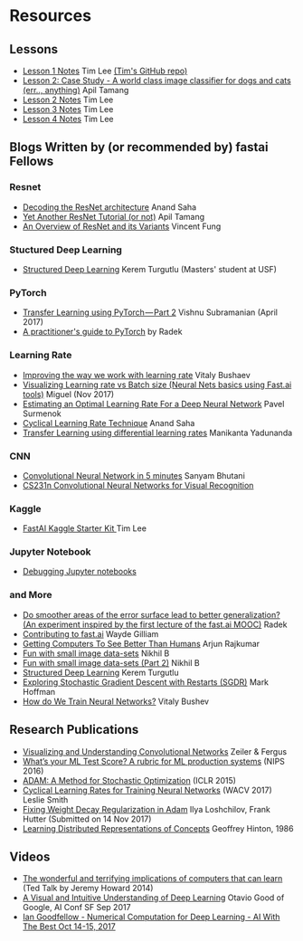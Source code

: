 # Resources

## Lessons
* [Lesson 1 Notes](http://forums.fast.ai/t/deeplearning-lec1notes/7089) Tim Lee [(Tim's GitHub repo)](https://github.com/timdavidlee/learning-deep/tree/master/deeplearning1)
* [Lesson 2: Case Study - A world class image classifier for dogs and cats (err.., anything)](https://medium.com/@apiltamang/case-study-a-world-class-image-classifier-for-dogs-and-cats-err-anything-9cf39ee4690e) Apil Tamang
* [Lesson 2 Notes](http://forums.fast.ai/t/deeplearning-lecnotes2/7515/2) Tim Lee
* [Lesson 3 Notes](http://forums.fast.ai/t/deeplearning-lecnotes3/7866) Tim Lee
* [Lesson 4 Notes](http://forums.fast.ai/t/deeplearning-lec4notes/8146) Tim Lee


## Blogs Written by (or recommended by) fastai Fellows 

### Resnet
* [Decoding the ResNet architecture](http://teleported.in/posts/decoding-resnet-architecture/) Anand Saha   
* [Yet Another ResNet Tutorial (or not)](https://medium.com/@apiltamang/yet-another-resnet-tutorial-or-not-f6dd9515fcd7) Apil Tamang
* [An Overview of ResNet and its Variants](https://towardsdatascience.com/an-overview-of-resnet-and-its-variants-5281e2f56035) Vincent Fung

### Stuctured Deep Learning
* [Structured Deep Learning](https://towardsdatascience.com/structured-deep-learning-b8ca4138b848) Kerem Turgutlu (Masters' student at USF)

### PyTorch
* [Transfer Learning using PyTorch — Part 2](https://towardsdatascience.com/transfer-learning-using-pytorch-part-2-9c5b18e15551) Vishnu Subramanian (April 2017)
* [A practitioner's guide to PyTorch](https://medium.com/@radekosmulski/a-practitioners-guide-to-pytorch-1d0f6a238040) by Radek 

### Learning Rate
* [Improving the way we work with learning rate](https://techburst.io/improving-the-way-we-work-with-learning-rate-5e99554f163b) Vitaly Bushaev
* [Visualizing Learning rate vs Batch size (Neural Nets basics using Fast.ai tools)](https://miguel-data-sc.github.io/2017-11-05-first/) Miguel (Nov 2017)
* [Estimating an Optimal Learning Rate For a Deep Neural Network](https://medium.com/@surmenok/estimating-optimal-learning-rate-for-a-deep-neural-network-ce32f2556ce0) Pavel Surmenok
* [Cyclical Learning Rate Technique](http://teleported.in/posts/cyclic-learning-rate/) Anand Saha
* [Transfer Learning using differential learning rates](https://towardsdatascience.com/transfer-learning-using-differential-learning-rates-638455797f00) Manikanta Yadunanda


### CNN
* [Convolutional Neural Network in 5 minutes](https://medium.com/@init_27/convolutional-neural-network-in-5-minutes-8f867eb9ca39) Sanyam Bhutani
* [CS231n Convolutional Neural Networks for Visual Recognition](http://cs231n.github.io/convolutional-networks/)

### Kaggle
* [FastAI Kaggle Starter Kit ](https://www.kaggle.com/timolee/fastai-kaggle-starter-kit-lb-0-33) Tim Lee

### Jupyter Notebook 
* [Debugging Jupyter notebooks](https://davidhamann.de/2017/04/22/debugging-jupyter-notebooks/)

### and More
* [Do smoother areas of the error surface lead to better generalization? (An experiment inspired by the first lecture of the fast.ai MOOC)](https://medium.com/@radekosmulski/do-smoother-areas-of-the-error-surface-lead-to-better-generalization-b5f93b9edf5b) Radek
* [Contributing to fast.ai](https://medium.com/@wgilliam/86f2c05d72aa) Wayde Gilliam
* [Getting Computers To See Better Than Humans](https://medium.com/@ArjunRajkumar/getting-computers-to-see-better-than-humans-346d96634f73) Arjun Rajkumar
* [Fun with small image data-sets](https://medium.com/@nikhil.b.k_13958/fun-with-small-image-data-sets-8c83d95d0159) Nikhil B
* [Fun with small image data-sets (Part 2)](https://medium.com/@nikhil.b.k_13958/fun-with-small-image-data-sets-part-2-54d683ca8c96) Nikhil B
* [Structured Deep Learning](https://medium.com/@keremturgutlu/structured-deep-learning-b8ca4138b848) Kerem Turgutlu 
* [Exploring Stochastic Gradient Descent with Restarts (SGDR)](https://medium.com/38th-street-studios/exploring-stochastic-gradient-descent-with-restarts-sgdr-fa206c38a74e) Mark Hoffman
* [How do We Train Neural Networks?](https://towardsdatascience.com/how-do-we-train-neural-networks-edd985562b73) Vitaly Bushev


## Research Publications
* [Visualizing and Understanding Convolutional Networks](http://www.matthewzeiler.com/wp-content/uploads/2017/07/arxive2013.pdf) Zeiler & Fergus
* [What’s your ML Test Score? A rubric for ML
production systems](https://static.googleusercontent.com/media/research.google.com/en//pubs/archive/45742.pdf)  (NIPS 2016)  
* [ADAM:  A Method for Stochastic Optimization](https://arxiv.org/pdf/1412.6980.pdf) (ICLR 2015)
* [Cyclical Learning Rates for Training Neural Networks](https://arxiv.org/abs/1506.01186) (WACV 2017) Leslie Smith
* [Fixing Weight Decay Regularization in Adam](https://arxiv.org/abs/1711.05101) Ilya Loshchilov, Frank Hutter (Submitted on 14 Nov 2017)
* [Learning Distributed Representations of Concepts](http://www.cs.toronto.edu/~hinton/absps/families.pdf) Geoffrey Hinton, 1986

## Videos

* [The wonderful and terrifying implications of computers that can learn](https://www.ted.com/talks/jeremy_howard_the_wonderful_and_terrifying_implications_of_computers_that_can_learn) (Ted Talk by Jeremy Howard 2014)
* [A Visual and Intuitive Understanding of Deep Learning](https://www.youtube.com/embed/Oqm9vsf_hvU?autoplay=1&feature=oembed&wmode=opaque) Otavio Good of Google, AI Conf SF Sep 2017
* [Ian Goodfellow - Numerical Computation for Deep Learning - AI With The Best Oct 14-15, 2017](https://www.youtube.com/watch?v=XlYD8jn1ayE&t=5m40s)


